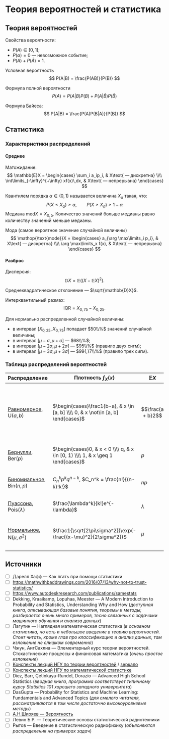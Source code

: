 # Теория вероятностей и статистика

## Теория вероятностей

Свойства вероятности:
- $P(A) \in [0, 1]$;
- $P(\emptyset) = 0$ — невозможное событие;
- $P(A) + P(\bar A) = 1$.

Условная вероятность
$$
  P(A|B) = \frac{P(AB)}{P(B)}
$$

Формула полной вероятности
$$
  P(A) = P(A|B)P(B) + P(A|\bar B)P(\bar B)
$$

Формула Байеса:
$$
  P(A|B) = \frac{P(A)P(B|A)}{P(B)}
$$


## Статистика

### Характеристики распределений

#### Среднее

Матожидание:
$$
  \mathbb{E}X =
  \begin{cases}
    \sum_i a_ip_i, & X\text{ — дискретна} \\\\
    \int\limits_{-\infty}^{+\infty} xf(x)\,dx, & X\text{ — непрерывна}
  \end{cases}
$$

Квантилем порядка $\alpha \in (0, 1)$ называется величина $X_{\alpha}$ такая, что:
$$
  P(X\leq X_{\alpha}) \geq \alpha, \qquad
  P(X\geq X_{\alpha}) \geq 1 - \alpha
$$
Медиана $\mathop{\text{med}}X = X_{0{,}5}$.
Количество значений больше медианы равно количеству значений меньше медианы.

Мода (самое вероятное значение случайной величины)
$$
  \mathop{\text{mode}}X =
  \begin{cases}
    a_{\arg \max\limits_i p_i}, & X\text{ — дискретна} \\\\
    \arg \max\limits_x f(x), & X\text{ — непрерывна}
  \end{cases}
$$

#### Разброс

Дисперсия:
$$
  \mathbb{D}X = \mathbb{E}\left((X - \mathbb{E}X)^2\right).
$$

Среднеквадратическое отклонение — $\sqrt{\mathbb{D}X}$.

Интерквантильный размах:
$$
  \text{IQR} = X_{0{,}75} - X_{0{,}25}.
$$

Для нормально распределенной случайной величины:
- в интервал $[X_{0{,}25}, X_{0{,}75}]$ попадает $50\\%$ значений случайной величины;
- в интервал $[\mu-\sigma, \mu+\sigma]$ — $68\\%$;
- в интервал $[\mu-2\sigma, \mu+2\sigma]$ — $95\\%$ (правило двух сигм);
- в интервал $[\mu-3\sigma, \mu+3\sigma]$ — $99{,}7\\%$ (правило трех сигм).

### Таблица распределений вероятностей

Распределение | Плотность $f_X(x)$ | $\mathbb{E}X$ | $\mathbb{D}X$ | Пример
------------- | ------------------ | ------------- | ------------- | ------
[Равномерное](https://ru.wikipedia.org/wiki/Непрерывное_равномерное_распределение), $\mathop{\text{U}}(a, b)$ | $\begin{cases}\frac1{b-a}, & x \in [a, b] \\\\ 0, & x \not\in [a, b] \end{cases}$ | $$\frac{a + b}2$$ | $$\frac{(b - a)^2}{12}$$ | Красный свет на светофоре будет гореть в течение промежутка времени от $0$ до $30$ секунд с равной вероятностью
[Бернулли](https://ru.wikipedia.org/wiki/Распределение_Бернулли), $\mathop{\text{Ber}}(p)$ | $\begin{cases}0, & x < 0 \\\\ q, & x \in [0, 1) \\\\ 1, & x \geq 1 \end{cases}$ | $p$ | $pq$ | Выпадение орла при подбрасывании монетки
[Биномиальное](https://ru.wikipedia.org/wiki/Биномиальное_распределение), $\mathop{\text{Bin}}(n, p)$ | $C_n^kp^kq^{n-k}$, $C_n^k = \frac{n!}{(n-k)!k!}$ | $np$ | $npq$ | Попадание в баскетбольное кольцо $k$ раз из $n$
[Пуассона](https://ru.wikipedia.org/wiki/Распределение_Пуассона), $\mathop{\text{Pois}}(\lambda)$ | $\frac{\lambda^k}{k!}e^{-\lambda}$ | $\lambda$ | $\lambda$ | В булке находится $k$ изюминок
[Нормальное](https://ru.wikipedia.org/wiki/Нормальное_распределение), $\mathop{\text{N}}(\mu, \sigma^2)$ | $\frac1{\sqrt{2\pi\sigma^2}}\exp(-\frac{(x-\mu)^2}{2\sigma^2})$ | $\mu$ | $\sigma^2$ | Время прихода на работу (примерно одинаково, но варьируется)


## Источники
- [ ] Дарелл Хафф — Как лгать при помощи статистики
- [ ] https://mathwithbaddrawings.com/2016/07/13/why-not-to-trust-statistics/
- [ ] https://www.autodeskresearch.com/publications/samestats
- [ ] Dekking, Kraaikamp, Lopuhaa, Meester — A Modern Introduction to Probability and Statistics, Understanding Why and How (_доступная книга, описывающая базовые понятия, теоремы и методы; разбирается очень много примеров, тесно связанных с задачами машинного обучения и анализа данных_)
- [ ] Лагутин — Наглядная математическая статистика (_в основном статистика, но есть и небольшое введение в теорию вероятностей. Стоит читать, кроме глав про классификацию и анализ данных, там изложение не слишком современно_)
- [ ] Чжун, АитСахлиа — Элементарный курс теории вероятностей. Стохастические процессы и финансовая математика (_очень простое изложение_)
- [ ] [Конспекты лекций НГУ по теории вероятностей](http://www.nsu.ru/mmf/tvims/chernova/tv/tv_nsu07.pdf) / [зеркало](http://pythagoras.ucoz.ru/Bibliography/LecturesChernova.pdf)
- [ ] [Конспекты лекций НГУ по математической статистике](http://www.nsu.ru/mmf/tvims/chernova/ms/ms_nsu07.pdf)
- [ ] Diez, Barr, Çetinkaya-Rundel, Dorazio — Advanced High School Statistics (_вводная книга, программа соответствует типичному курсу Statistics 101 хорошего западного университета_)
- [ ] DasGupta — Probability for Statistics and Machine Learning: Fundamentals and Advanced Topics (_для смелого читателя, рассматриваются в том числе достаточно высокоуровневые методы_)
- [ ] [А.Н.Ширяев — Вероятность](http://www.booksshare.net/books/physics/shiryaev-an/1957/files/veroyatnost1957.pdf)
- [ ] Левин Б.Р. — Теоретические основы статистической радиотехники
- [ ] Рытов — Введение в статистическую радиофизику (_объясняются распределения на примерах задач_)